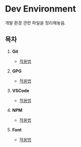 # Dev Environment

개발 환경 관련 파일을 정리해놓음.

## 목차

1. **Git**

   - [적용법](Git/적용법.md)

2. **GPG**

   - [적용법](GPG/적용법.md)

3. **VSCode**

   - [적용법](VSCode/적용법.md)

4. **NPM**

   - [적용법](NPM/적용법.md)

5. **Font**

   - [적용법](Font/적용법.md)
